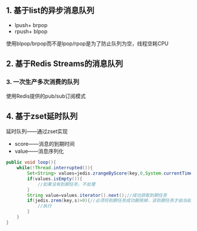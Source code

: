 ## 1. 基于list的异步消息队列

* lpush+ brpop
* rpush+ blpop

使用blpop/brpop而不是lpop/rpop是为了防止队列为空，线程空耗CPU



## 2. 基于Redis Streams的消息队列



### 3. 一次生产多次消费的队列

使用Redis提供的pub/sub订阅模式



## 4. 基于zset延时队列

延时队列——通过zset实现

* score——消息的到期时间
* value——消息序列化

```java
public void loop(){
    while(!Thread.interrupted()){
        Set<String> values=jedis.zrangeByScore(key,0,System.currentTimeMillis(),0,1);//尝试获取一个到期任务
        if(values.isEmpty()){
            //如果没有到期任务，不处理
        }
        String value=values.iterator().next();//成功获取到期任务
        if(jedis.zrem(key,s)>0){//必须将到期任务成功删除掉，该到期任务才由当前线程执行(防止多线程执行同一个到期任务)
            //执行
        }
    }
}
```

